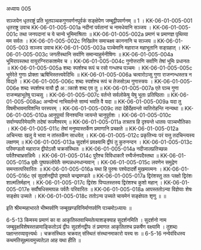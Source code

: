 अध्यायः 005

सञ्जयेन धृतराष्ट्रं प्रति भूतपञ्चकगुणवर्णनपूर्वकं सङ्क्षेपेण जम्बूद्वीपवर्णनम् ॥ 1 ।
KK-06-01-005-001	धृतराष्ट्र उवाच 
KK-06-01-005-001a	नदीनां पर्वतानां च नामधेयानि सञ्जय ।
KK-06-01-005-001c	तथा जनपदानां च ये चान्ये भूमिमाश्रिताः ॥
KK-06-01-005-002a	प्रमाणं च प्रमाणज्ञ पृथिव्या मम सर्वतः ।
KK-06-01-005-002c	निखिलेन समाचक्ष्व काननानि च सञ्जय ॥
KK-06-01-005-003	सञ्जय उवाच 
KK-06-01-005-003a	पञ्चेमानि महाराज महाभूतानि सङ्ग्रहात् ।
KK-06-01-005-003c	जगतीस्थानि सर्वाणि समान्याहुर्मनीषिणः ॥
KK-06-01-005-004a	भूमिरापस्तथा वायुरग्निराकाशमेव च ।
KK-06-01-005-004c	गुणोत्तराणि सर्वाणि तेषां भूमिः प्रधानतः ॥
KK-06-01-005-005a	शब्दः स्पर्शश्च रूपं च रसो गन्धश्च पञ्चमः ।
KK-06-01-005-005c	भूमेरेते गुणाः प्रोक्ता ऋषिभिस्तत्त्ववेदिभिः ॥
KK-06-01-005-006a	चत्वारोऽप्सु गुणा राजन्गन्धस्तत्र न विद्यते ।
KK-06-01-005-006c	शब्दः स्पर्शश्च रूपं च तेजसोऽथ गुणास्त्रयः ।
KK-06-01-005-006e	शब्दः स्पर्शश्च वायौ द्वौ अाकाशे शब्द एव तु ॥
KK-06-01-005-007a	एते पञ्च गुणा राजन्महाभूतेषु पञ्चसु ।
KK-06-01-005-007c	वर्तन्ते सर्वलोकेषु येषु भूताः प्रतिष्ठिताः ॥
KK-06-01-005-008ac	अन्योन्यं नाभिवर्तन्ते साम्यं भवति वै यदा ॥
KK-06-01-005-009a	यदा तु विषमीभावमाविशन्ति परस्परम् ।
KK-06-01-005-009c	तदा देहैर्देहवन्तो व्यतिरोहन्ति नान्यथा ॥
KK-06-01-005-010a	आनुपूर्व्या विनश्यन्ति जायन्ते चानुपूर्वशः ।
KK-06-01-005-010c	सर्वाण्यपरिमेयाणि तदेषां रूपमैश्वरम् ॥
KK-06-01-005-011a	तत्रतत्र हि दृश्यन्ते धातवः पाञ्चभौतिकाः ।
KK-06-01-005-011c	तेषां मनुष्यास्तर्केण प्रमाणानि प्रचक्षते ॥
KK-06-01-005-012a	अचिन्त्याः खलु ये भावा न तांस्तर्केण साधयेत् ।
KK-06-01-005-012c	प्रकृतिभ्यः परं यत्तु तदचिन्त्यस्य लक्षणम् ॥
KK-06-01-005-013a	सुदर्शनं प्रवक्ष्यामि द्वीपं तु कुरुनन्दन ।
KK-06-01-005-013c	परिमण्डलो महाराज द्वीपोऽसौ चक्रसंस्थितः ॥
KK-06-01-005-014a	नदीजालप्रतिच्छन्नः पर्वतैश्चाभ्रसन्निभैः ।
KK-06-01-005-014c	पुरैश्च विविधाकारै रम्यैर्जनपदैस्तथा ॥
KK-06-01-005-015a	वृक्षैः पुष्पफलोपेतैः सम्पन्नधनधान्यवान् ।
KK-06-01-005-015c	लवणेन समुद्रेण समन्तात्परिवारितः ॥
KK-06-01-005-016a	यथा हि पुरुषः पश्येदादर्शे मुखमात्मनः ।
KK-06-01-005-016c	एवं सुदर्शनद्वीपो दृश्यते चन्द्रमण्डले ॥
KK-06-01-005-017a	द्विरंशस्तु ततः प्लक्षो द्विरंशः शाल्मलिर्महान् ।
KK-06-01-005-017c	द्विरंशः पिप्पलस्तस्य द्विरंशश्च कुशो महान् ।
KK-06-01-005-017e	सर्वौषधिसमापन्नः पर्वतैः परिवारितः ॥
KK-06-01-005-018a	आपस्ततोऽन्या विज्ञेयाः शेषः सङ्क्षेप उच्यते ।
KK-06-01-005-018c	ततोऽन्य उच्यते चायमेनं सङ्क्षेपतः शृणु ॥ ॥

इति श्रीमन्महाभारते भीष्मपर्वणि जम्बूखण्डविनिर्माणपर्वणि पञ्चमोऽध्यायः ॥

6-5-13 किमस्य प्रमाणं का वा आकृतिस्तवाभिमतेत्याशङ्क्याह सुदर्शनमिति । सुदर्शनो नाम जम्बूवृक्षविशेषस्तन्नामाङ्कितोऽयं द्वीपः सुदर्शनद्वीपः तं प्रमाणत आकृतितश्च प्रकर्षेण वक्ष्यामि । तुशब्दः पक्षान्तरव्यावृत्त्यर्थः । चक्रसंस्थितः चक्रवत् संस्थितं संस्थानमाकारो यस्य सः ॥ 6-5-16 नन्वेवंविधस्य कथमतिसूक्ष्मत्वमुच्यतेऽत आह यथा हीति ॥
